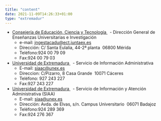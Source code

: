 ```yaml
---
title: "content"
date: 2021-11-09T14:26:33+01:00
type: "extremadur"
---
```

<ul>
<li><a title="Enlace externo, se abre en ventana nueva" href="http://www.juntaex.es/" rel="external" target="_blank">Consejer&iacute;a de Educaci&oacute;n, Ciencia y Tecnolog&iacute;a <i class="icon fas fa-external-link-alt"></i></a><span>&nbsp;</span><img alt="" src="http://www.mecd.gob.es/docroot/fckeditor/images/smiley/mepsyd-ico/ico-internet.gif" />&nbsp;- Direcci&oacute;n General de Ense&ntilde;anzas Universitarias e Investigaci&oacute;n&nbsp;
<ul>
<li>e-mail:<span>&nbsp;</span><a href="mailto:jngestacadu@ect.juntaex.es">jngestacadu@ect.juntaex.es</a><span>&nbsp;</span><img alt="" src="http://www.mecd.gob.es/docroot/fckeditor/images/smiley/mepsyd-ico/ico-mail.gif" /></li>
<li>Direcci&oacute;n: C/ Santa Eulalia, 44-2&ordf; planta&nbsp; 06800 M&eacute;rida</li>
<li>Tel&eacute;fono:924 00 79 09</li>
<li>Fax:924 00 79 03</li>
</ul>
</li>
<li><a title="Enlace externo, se abre en ventana nueva" href="http://www.unex.es/" rel="external" target="_blank">Universidad de Extremadura <i class="icon fas fa-external-link-alt"></i></a><span>&nbsp;</span><img alt="" src="http://www.mecd.gob.es/docroot/fckeditor/images/smiley/mepsyd-ico/ico-internet.gif" />&nbsp;- Servicio de Informaci&oacute;n Administrativa&nbsp;
<ul>
<li>E-mail:<span>&nbsp;</span><a href="mailto:siaac@unex.es">siaac@unex.es</a><span>&nbsp;</span><img alt="" src="http://www.mecd.gob.es/docroot/fckeditor/images/smiley/mepsyd-ico/ico-mail.gif" /></li>
<li>Direccion: C/Pizarro, 8 Casa Grande&nbsp; 10071 C&aacute;ceres</li>
<li>Tel&eacute;fono: 927 243 227</li>
<li>Fax:927 243 227</li>
</ul>
</li>
<li><a title="Enlace externo, se abre en ventana nueva" href="http://www.unex.es/siaa" rel="external" target="_blank">Universidad de Extremadura <i class="icon fas fa-external-link-alt"></i></a><span>&nbsp;</span><img alt="" src="http://www.mecd.gob.es/docroot/fckeditor/images/smiley/mepsyd-ico/ico-internet.gif" />&nbsp;- Servicio de Informaci&oacute;n y Atenci&oacute;n Administrativa (SIAA)&nbsp;
<ul>
<li>E-mail:<span>&nbsp;</span><a href="mailto:siaa@unex.es">siaa@unex.es</a><span>&nbsp;</span><img alt="" src="http://www.mecd.gob.es/docroot/fckeditor/images/smiley/mepsyd-ico/ico-mail.gif" /></li>
<li>Direcci&oacute;n: Avda. de Elvas, s/n. Campus Universitario&nbsp; 06071 Badajoz</li>
<li>Tel&eacute;fono:924 289 369</li>
<li>Fax:924 276 367</li>
</ul>
</li>
</ul>